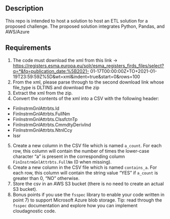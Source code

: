 ## Description
This repo is intended to host a solution to host an ETL solution for a proposed challenge.
The proposed solution integrates Python, Pandas, and AWS/Azure

## Requirements

1. The code must download the xml from this link ->
https://registers.esma.europa.eu/solr/esma_registers_firds_files/select?q=*&fq=publication_date:%5B2021-
01-17T00:00:00Z+TO+2021-01-19T23:59:59Z%5D&wt=xml&indent=true&start=0&rows=100
2. From the xml, please parse through to the second download link whose file_type is DLTINS and
download the zip
3. Extract the xml from the zip.
4. Convert the contents of the xml into a CSV with the following header:
- FinInstrmGnlAttrbts.Id
- FinInstrmGnlAttrbts.FullNm
- FinInstrmGnlAttrbts.ClssfctnTp
- FinInstrmGnlAttrbts.CmmdtyDerivInd
- FinInstrmGnlAttrbts.NtnlCcy
- Issr
5. Create a new column in the CSV file which is named `a_count`. For each row, this column will contain the
number of times the lower-case character “a” is present in the corresponding column
`FinInstrmGnlAttrbts.FullNm` (0 when missing).
6. Create a new column in the CSV file which is named `contains_a`. For each row, this column will contain
the string value “YES” if `a_count` is greater than 0, “NO” otherwise.
7. Store the csv in an AWS S3 bucket (there is no need to create an actual S3 bucket).
8. Bonus points if you use the `fsspec` library to enable your code written in point 7) to support Microsoft Azure
blob storage. Tip: read through the `fsspec` documentation and explore how you can implement cloudagnostic code.
